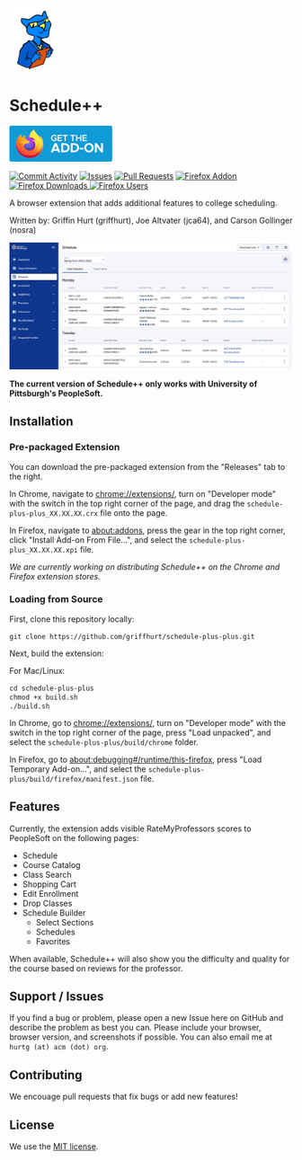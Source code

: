![Schedule++ Logo](/img/spp_logo.png)
# Schedule++

[![Download for Firefox](/img/download_firefox.png)](https://addons.mozilla.org/en-US/firefox/addon/schedule-plus-plus/)

[![Commit Activity](https://img.shields.io/github/commit-activity/m/griffhurt/schedule-plus-plus)](https://github.com/griffhurt/schedule-plus-plus/commits/master)
[![Issues](https://img.shields.io/github/issues/griffhurt/schedule-plus-plus)](https://github.com/griffhurt/schedule-plus-plus/issues)
[![Pull Requests](https://img.shields.io/github/issues-pr/griffhurt/schedule-plus-plus)](https://github.com/griffhurt/schedule-plus-plus/pulls)
[![Firefox Addon](https://img.shields.io/amo/v/schedule-plus-plus) ![Firefox Downloads](https://img.shields.io/amo/dw/schedule-plus-plus) ![Firefox Users](https://img.shields.io/amo/users/schedule-plus-plus)](https://addons.mozilla.org/en-US/firefox/addon/schedule-plus-plus/)

A browser extension that adds additional features to college scheduling.

Written by: Griffin Hurt (griffhurt), Joe Altvater (jca64), and Carson Gollinger (nosra)

![Example of usage](/img/schedule.png)

**The current version of Schedule++ only works with University of Pittsburgh's PeopleSoft.**

## Installation
### Pre-packaged Extension
You can download the pre-packaged extension from the "Releases" tab to the right. 

In Chrome, navigate to [chrome://extensions/](chrome://extensions/), turn on "Developer mode" with the switch in the top right corner of the page, and drag the `schedule-plus-plus_XX.XX.XX.crx` file onto the page.

In Firefox, navigate to [about:addons](about:addons), press the gear in the top right corner, click "Install Add-on From File...", and select the `schedule-plus-plus_XX.XX.XX.xpi` file.

*We are currently working on distributing Schedule++ on the Chrome and Firefox extension stores.*

### Loading from Source

First, clone this repository locally:
```
git clone https://github.com/griffhurt/schedule-plus-plus.git
```

Next, build the extension:

For Mac/Linux:
```
cd schedule-plus-plus
chmod +x build.sh
./build.sh
```

In Chrome, go to [chrome://extensions/](chrome://extensions/), turn on "Developer mode" with the switch in the top right corner of the page, press "Load unpacked", and select the `schedule-plus-plus/build/chrome` folder.

In Firefox, go to [about:debugging#/runtime/this-firefox](about:debugging#/runtime/this-firefox), press "Load Temporary Add-on...", and select the `schedule-plus-plus/build/firefox/manifest.json` file.

## Features
Currently, the extension adds visible RateMyProfessors scores to PeopleSoft on the following pages:
* Schedule
* Course Catalog
* Class Search
* Shopping Cart
* Edit Enrollment
* Drop Classes
* Schedule Builder
    * Select Sections
    * Schedules
    * Favorites

When available, Schedule++ will also show you the difficulty and quality for the course based on reviews for the professor.

## Support / Issues
If you find a bug or problem, please open a new Issue here on GitHub and describe the problem as best you can. Please include your browser, browser version, and screenshots if possible. You can also email me at `hurtg (at) acm (dot) org`.

## Contributing
We encouage pull requests that fix bugs or add new features! 

## License
We use the [MIT license](LICENSE).

